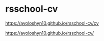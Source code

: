 # rsschool-cv

https://avoloshyn10.github.io/rsschool-cv/cv

https://avoloshyn10.github.io/rsschool-cv/
